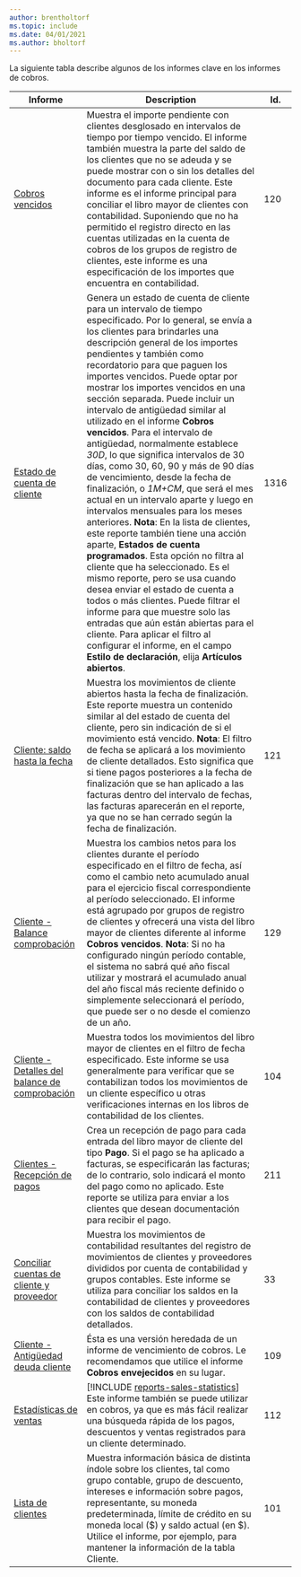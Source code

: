 ```yaml
---
author: brentholtorf
ms.topic: include
ms.date: 04/01/2021
ms.author: bholtorf
---
```


La siguiente tabla describe algunos de los informes clave en los informes de cobros.

| Informe | Description | Id. | 
|--|--|--|
| [Cobros vencidos](https://businesscentral.dynamics.com?report=120) | Muestra el importe pendiente con clientes desglosado en intervalos de tiempo por tiempo vencido. El informe también muestra la parte del saldo de los clientes que no se adeuda y se puede mostrar con o sin los detalles del documento para cada cliente. Este informe es el informe principal para conciliar el libro mayor de clientes con contabilidad. Suponiendo que no ha permitido el registro directo en las cuentas utilizadas en la cuenta de cobros de los grupos de registro de clientes, este informe es una especificación de los importes que encuentra en contabilidad. | 120 |
| [Estado de cuenta de cliente](https://businesscentral.dynamics.com?report=1316) | Genera un estado de cuenta de cliente para un intervalo de tiempo especificado. Por lo general, se envía a los clientes para brindarles una descripción general de los importes pendientes y también como recordatorio para que paguen los importes vencidos. Puede optar por mostrar los importes vencidos en una sección separada. Puede incluir un intervalo de antigüedad similar al utilizado en el informe **Cobros vencidos**. Para el intervalo de antigüedad, normalmente establece *30D*, lo que significa intervalos de 30 días, como 30, 60, 90 y más de 90 días de vencimiento, desde la fecha de finalización, o *1M+CM*, que será el mes actual en un intervalo aparte y luego en intervalos mensuales para los meses anteriores. **Nota**: En la lista de clientes, este reporte también tiene una acción aparte, **Estados de cuenta programados**. Esta opción no filtra al cliente que ha seleccionado. Es el mismo reporte, pero se usa cuando desea enviar el estado de cuenta a todos o más clientes. Puede filtrar el informe para que muestre solo las entradas que aún están abiertas para el cliente. Para aplicar el filtro al configurar el informe, en el campo **Estilo de declaración**, elija **Artículos abiertos**. | 1316 |
| [Cliente: saldo hasta la fecha](https://businesscentral.dynamics.com?report=121) | Muestra los movimientos de cliente abiertos hasta la fecha de finalización. Este reporte muestra un contenido similar al del estado de cuenta del cliente, pero sin indicación de si el movimiento está vencido. **Nota**: El filtro de fecha se aplicará a los movimiento de cliente detallados. Esto significa que si tiene pagos posteriores a la fecha de finalización que se han aplicado a las facturas dentro del intervalo de fechas, las facturas aparecerán en el reporte, ya que no se han cerrado según la fecha de finalización. | 121 | 
| [Cliente - Balance comprobación](https://businesscentral.dynamics.com?report=129) | Muestra los cambios netos para los clientes durante el período especificado en el filtro de fecha, así como el cambio neto acumulado anual para el ejercicio fiscal correspondiente al período seleccionado. El informe está agrupado por grupos de registro de clientes y ofrecerá una vista del libro mayor de clientes diferente al informe **Cobros vencidos**. **Nota**: Si no ha configurado ningún período contable, el sistema no sabrá qué año fiscal utilizar y mostrará el acumulado anual del año fiscal más reciente definido o simplemente seleccionará el período, que puede ser o no desde el comienzo de un año.| 129 |
| [Cliente - Detalles del balance de comprobación](https://businesscentral.dynamics.com?report=104) | Muestra todos los movimientos del libro mayor de clientes en el filtro de fecha especificado. Este informe se usa generalmente para verificar que se contabilizan todos los movimientos de un cliente específico u otras verificaciones internas en los libros de contabilidad de los clientes. | 104 |
| [Clientes - Recepción de pagos](https://businesscentral.dynamics.com?report=211) | Crea un recepción de pago para cada entrada del libro mayor de cliente del tipo **Pago**. Si el pago se ha aplicado a facturas, se especificarán las facturas; de lo contrario, solo indicará el monto del pago como no aplicado. Este reporte se utiliza para enviar a los clientes que desean documentación para recibir el pago.| 211 |
| [Conciliar cuentas de cliente y proveedor](https://businesscentral.dynamics.com?report=33) | Muestra los movimientos de contabilidad resultantes del registro de movimientos de clientes y proveedores divididos por cuenta de contabilidad y grupos contables. Este informe se utiliza para conciliar los saldos en la contabilidad de clientes y proveedores con los saldos de contabilidad detallados. | 33 |
| [Cliente - Antigüedad deuda cliente](https://businesscentral.dynamics.com?report=109)| Ésta es una versión heredada de un informe de vencimiento de cobros. Le recomendamos que utilice el informe **Cobros envejecidos** en su lugar. | 109 |
| [Estadísticas de ventas](https://businesscentral.dynamics.com?report=112) | [!INCLUDE [reports-sales-statistics](reports-sales-statistics.md)]<br>Este informe también se puede utilizar en cobros, ya que es más fácil realizar una búsqueda rápida de los pagos, descuentos y ventas registrados para un cliente determinado.| 112 |
| [Lista de clientes](https://businesscentral.dynamics.com?report=101) | Muestra información básica de distinta índole sobre los clientes, tal como grupo contable, grupo de descuento, intereses e información sobre pagos, representante, su moneda predeterminada, límite de crédito en su moneda local ($) y saldo actual (en $). Utilice el informe, por ejemplo, para mantener la información de la tabla Cliente.| 101 |